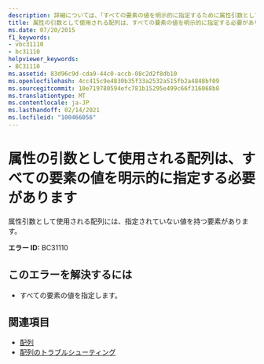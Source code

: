 ```yaml
---
description: 詳細については、「すべての要素の値を明示的に指定するために属性引数として使用される配列」を参照してください。
title: 属性の引数として使用される配列は、すべての要素の値を明示的に指定する必要があります
ms.date: 07/20/2015
f1_keywords:
- vbc31110
- bc31110
helpviewer_keywords:
- BC31110
ms.assetid: 83d96c9d-cda9-44c0-accb-08c2d2f8db10
ms.openlocfilehash: 4cc415c9e4830b35f33a2532a515fb2a4848bf09
ms.sourcegitcommit: 10e719780594efc781b15295e499c66f316068b8
ms.translationtype: MT
ms.contentlocale: ja-JP
ms.lasthandoff: 02/14/2021
ms.locfileid: "100466056"
---
```

# <a name="arrays-used-as-attribute-arguments-are-required-to-explicitly-specify-values-for-all-elements"></a>属性の引数として使用される配列は、すべての要素の値を明示的に指定する必要があります

属性引数として使用される配列には、指定されていない値を持つ要素があります。  
  
 **エラー ID:** BC31110  
  
## <a name="to-correct-this-error"></a>このエラーを解決するには  
  
- すべての要素の値を指定します。  
  
## <a name="see-also"></a>関連項目

- [配列](../programming-guide/language-features/arrays/index.md)
- [配列のトラブルシューティング](../programming-guide/language-features/arrays/troubleshooting-arrays.md)
